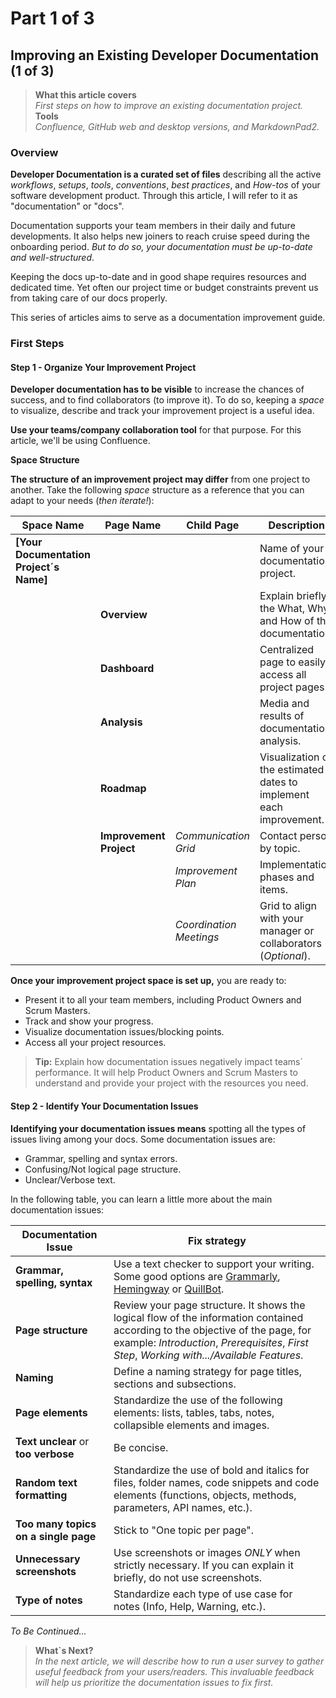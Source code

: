 # Part 1 of 3

## Improving an Existing Developer Documentation (1 of 3)

> **What this article covers**\
> _First steps on how to improve an existing documentation project._\
> **Tools**\
> _Confluence, GitHub web and desktop versions, and MarkdownPad2._

### Overview

**Developer Documentation is a curated set of files** describing all the active _workflows_, _setups_, _tools_, _conventions_, _best practices_, and _How-tos_ of your software development product. Through this article, I will refer to it as "documentation" or "docs".

Documentation supports your team members in their daily and future developments. It also helps new joiners to reach cruise speed during the onboarding period. _But to do so, your documentation must be up-to-date and well-structured_.

Keeping the docs up-to-date and in good shape requires resources and dedicated time. Yet often our project time or budget constraints prevent us from taking care of our docs properly.

This series of articles aims to serve as a documentation improvement guide.

### First Steps

#### Step 1 - Organize Your Improvement Project

**Developer documentation has to be visible** to increase the chances of success, and to find collaborators (to improve it). To do so, keeping a _space_ to visualize, describe and track your improvement project is a useful idea.

**Use your teams/company collaboration tool** for that purpose. For this article, we'll be using Confluence.

**Space Structure**

**The structure of an improvement project may differ** from one project to another. Take the following _space_ structure as a reference that you can adapt to your needs (_then iterate!_):

| Space Name                               | Page Name               | Child Page              | Description                                                         |
| ---------------------------------------- | ----------------------- | ----------------------- | ------------------------------------------------------------------- |
| **\[Your Documentation Project´s Name]** |                         |                         | Name of your documentation project.                                 |
|                                          | **Overview**            |                         | Explain briefly the What, Why and How of the documentation.         |
|                                          | **Dashboard**           |                         | Centralized page to easily access all project pages.                |
|                                          | **Analysis**            |                         | Media and results of documentation analysis.                        |
|                                          | **Roadmap**             |                         | Visualization of the estimated dates to implement each improvement. |
|                                          | **Improvement Project** | _Communication Grid_    | Contact person by topic.                                            |
|                                          |                         | _Improvement Plan_      | Implementation phases and items.                                    |
|                                          |                         | _Coordination Meetings_ | Grid to align with your manager or collaborators (_Optional_).      |

**Once your improvement project space is set up,** you are ready to:

* Present it to all your team members, including Product Owners and Scrum Masters.
* Track and show your progress.
* Visualize documentation issues/blocking points.
* Access all your project resources.

> **Tip:** Explain how documentation issues negatively impact teams´ performance. It will help Product Owners and Scrum Masters to understand and provide your project with the resources you need.

#### Step 2 - Identify Your Documentation Issues

**Identifying your documentation issues means** spotting all the types of issues living among your docs. Some documentation issues are:

* Grammar, spelling and syntax errors.
* Confusing/Not logical page structure.
* Unclear/Verbose text.

In the following table, you can learn a little more about the main documentation issues:

| Documentation Issue                  | Fix strategy                                                                                                                                                                                                                 |
| ------------------------------------ | ---------------------------------------------------------------------------------------------------------------------------------------------------------------------------------------------------------------------------- |
| **Grammar, spelling, syntax**        | Use a text checker to support your writing. Some good options are [Grammarly](https://app.grammarly.com/), [Hemingway](https://hemingwayapp.com/) or [QuillBot](https://quillbot.com/grammar-check).                         |
| **Page structure**                   | Review your page structure. It shows the logical flow of the information contained according to the objective of the page, for example: _Introduction_, _Prerequisites_, _First Step_, _Working with.../Available Features_. |
| **Naming**                           | Define a naming strategy for page titles, sections and subsections.                                                                                                                                                          |
| **Page elements**                    | Standardize the use of the following elements: lists, tables, tabs, notes, collapsible elements and images.                                                                                                                  |
| **Text unclear** or **too verbose**  | Be concise.                                                                                                                                                                                                                  |
| **Random text formatting**           | Standardize the use of bold and italics for files, folder names, code snippets and code elements (functions, objects, methods, parameters, API names, etc.).                                                                 |
| **Too many topics on a single page** | Stick to "One topic per page".                                                                                                                                                                                               |
| **Unnecessary screenshots**          | Use screenshots or images _ONLY_ when strictly necessary. If you can explain it briefly, do not use screenshots.                                                                                                             |
| **Type of notes**                    | Standardize each type of use case for notes (Info, Help, Warning, etc.).                                                                                                                                                     |

_To Be Continued…_

> **What\`s Next?**\
> _In the next article, we will describe how to run a user survey to gather useful feedback from your users/readers. This invaluable feedback will help us prioritize the documentation issues to fix first._
